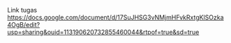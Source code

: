 Link tugas
https://docs.google.com/document/d/17SuJHSG3vNMjmHFvkRxtgKlSOzka4OgB/edit?usp=sharing&ouid=113190620732855460044&rtpof=true&sd=true

